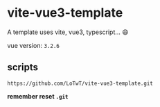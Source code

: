 # vite-vue3-template

A template uses vite, vue3, typescript... :smile:

vue version: `3.2.6`

## scripts

```shell
https://github.com/LoTwT/vite-vue3-template.git
```

**remember reset `.git`**

